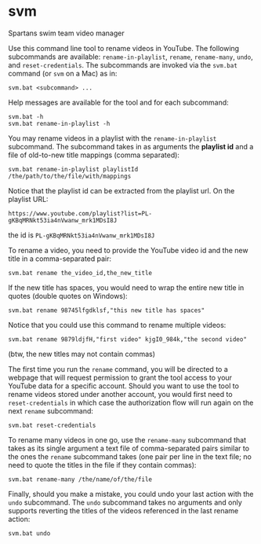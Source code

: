 # svm
Spartans swim team video manager

Use this command line tool to rename videos in YouTube. The following subcommands are available: `rename-in-playlist`, `rename`, `rename-many`, `undo`, and `reset-credentials`. The subcommands are invoked via the `svm.bat` command (or `svm` on a Mac) as in:

    svm.bat <subcommand> ...
    
Help messages are available for the tool and for each subcommand:

    svm.bat -h
    svm.bat rename-in-playlist -h
    
You may rename videos in a playlist with the `rename-in-playlist` subcommand. The subcommand takes in as arguments the **playlist id** and a file of old-to-new title mappings (comma separated):

    svm.bat rename-in-playlist playlistId /the/path/to/the/file/with/mappings

Notice that the playlist id can be extracted from the playlist url. On the playlist URL:

    https://www.youtube.com/playlist?list=PL-gKBqMRNkt53ia4nVwanw_mrk1MDsI8J
    
the id is `PL-gKBqMRNkt53ia4nVwanw_mrk1MDsI8J`

To rename a video, you need to provide the YouTube video id and the new title in a comma-separated pair:

    svm.bat rename the_video_id,the_new_title
    
If the new title has spaces, you would need to wrap the entire new title in quotes (double quotes on Windows):

    svm.bat rename 98745lfgdklsf,"this new title has spaces"
    
Notice that you could use this command to rename multiple videos:

    svm.bat rename 9879ldjfH,"first video" kjgI0_984k,"the second video"
    
(btw, the new titles may not contain commas)

The first time you run the `rename` command, you will be directed to a webpage that will request permission to grant the tool access to your YouTube data for a specific account. Should you want to use the tool to rename videos stored under another account, you would first need to `reset-credentials` in which case the authorization flow will run again on the next `rename` subcommand:
    
    svm.bat reset-credentials

To rename many videos in one go, use the `rename-many` subcommand that takes as its single argument a text file of comma-separated pairs similar to the ones the `rename` subcommand takes (one pair per line in the text file; no need to quote the titles in the file if they contain commas):

    svm.bat rename-many /the/name/of/the/file
    
Finally, should you make a mistake, you could undo your last action with the `undo` subcommand. The `undo` subcommand takes no arguments and only supports reverting the titles of the videos referenced in the last rename action:

    svm.bat undo
